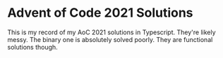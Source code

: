 # Advent of Code 2021 Solutions

This is my record of my AoC 2021 solutions in Typescript. They're likely messy. The binary one is
absolutely solved poorly. They are functional solutions though.